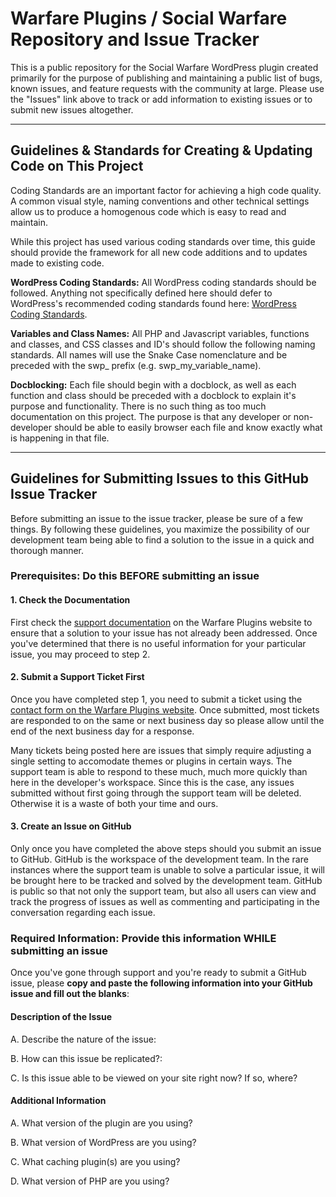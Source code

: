 # Warfare Plugins / Social Warfare Repository and Issue Tracker
This is a public repository for the Social Warfare WordPress plugin created primarily for the purpose of publishing and maintaining a public list of bugs, known issues, and feature requests with the community at large. Please use the "Issues" link above to track or add information to existing issues or to submit new issues altogether.

***

## Guidelines & Standards for Creating & Updating Code on This Project

Coding Standards are an important factor for achieving a high code quality. A common visual style, naming conventions and other technical settings allow us to produce a homogenous code which is easy to read and maintain.

While this project has used various coding standards over time, this guide should provide the framework for all new code additions and to updates made to existing code.

**WordPress Coding Standards:** All WordPress coding standards should be followed. Anything not specifically defined here should defer to WordPress's recommended coding standards found here: [WordPress Coding Standards](https://codex.wordpress.org/WordPress_Coding_Standards).

**Variables and Class Names:** All PHP and Javascript variables, functions and classes, and CSS classes and ID's should follow the following naming standards. All names will use the Snake Case nomenclature and be preceded with the swp_ prefix (e.g. swp_my_variable_name).

**Docblocking:** Each file should begin with a docblock, as well as each function and class should be preceded with a docblock to explain it's purpose and functionality. There is no such thing as too much documentation on this project. The purpose is that any developer or non-developer should be able to easily browser each file and know exactly what is happening in that file.

***

## Guidelines for Submitting Issues to this GitHub Issue Tracker
Before submitting an issue to the issue tracker, please be sure of a few things. By following these guidelines, you maximize the possibility of our development team being able to find a solution to the issue in a quick and thorough manner.

### Prerequisites: Do this BEFORE submitting an issue

#### 1. Check the Documentation
First check the [support documentation](https://warfareplugins.com/support/) on the Warfare Plugins website to ensure that a solution to your issue has not already been addressed. Once you've determined that there is no useful information for your particular issue, you may proceed to step 2.

#### 2. Submit a Support Ticket First
Once you have completed step 1, you need to submit a ticket using the [contact form on the Warfare Plugins website](https://warfareplugins.com/). Once submitted, most tickets are responded to on the same or next business day so please allow until the end of the next business day for a response.

Many tickets being posted here are issues that simply require adjusting a single setting to accomodate themes or plugins in certain ways. The support team is able to respond to these much, much more quickly than here in the developer's workspace. Since this is the case, any issues submitted without first going through the support team will be deleted. Otherwise it is a waste of both your time and ours.

#### 3. Create an Issue on GitHub
Only once you have completed the above steps should you submit an issue to GitHub. GitHub is the workspace of the development team. In the rare instances where the support team is unable to solve a particular issue, it will be brought here to be tracked and solved by the development team. GitHub is public so that not only the support team, but also all users can view and track the progress of issues as well as commenting and participating in the conversation regarding each issue.

### Required Information: Provide this information WHILE submitting an issue
Once you've gone through support and you're ready to submit a GitHub issue, please **copy and paste the following information into your GitHub issue and fill out the blanks**:

#### Description of the Issue

A. Describe the nature of the issue:

B. How can this issue be replicated?:

C. Is this issue able to be viewed on your site right now? If so, where?

#### Additional Information

A. What version of the plugin are you using?

B. What version of WordPress are you using?

C. What caching plugin(s) are you using?

D. What version of PHP are you using?
